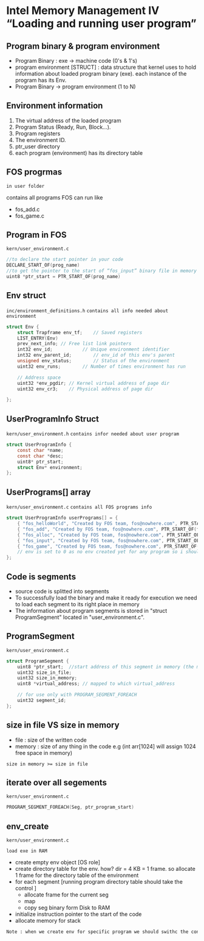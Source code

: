 # Intel Memory Management IV “Loading and running user program”

## Program binary & program environment 
- Program Binary : exe -> machine code (0's & 1's) 
- program environment [STRUCT] : data structure that kernel uses to hold information about loaded program binary (exe). each instance of the program has its Env.
- Program Binary -> program environment (1 to N)

## Environment information

1. The virtual address of the loaded program 
2. Program Status (Ready, Run, Block…).
3. Program registers
4. The environment ID.
5. ptr_user directory 
6. each program (environment) has its directory table   

## FOS progrmas 
`in user folder`

contains all programs FOS can run like  

- fos_add.c
- fos_game.c 

## Program in FOS  
`kern/user_environment.c`


```c
//to declare the start pointer in your code
DECLARE_START_OF(prog_name)		
//to get the pointer to the start of “fos_input” binary file in memory
uint8 *ptr_start = PTR_START_OF(prog_name) 
```

## Env struct
`inc/environment_definitions.h` 
`contains all info needed about environment`
```c
struct Env {
	struct Trapframe env_tf;	// Saved registers
	LIST_ENTRY(Env)
	prev_next_info;	// Free list link pointers
	int32 env_id;			// Unique environment identifier
	int32 env_parent_id;		// env_id of this env's parent
	unsigned env_status;		// Status of the environment
	uint32 env_runs;		// Number of times environment has run

	// Address space
	uint32 *env_pgdir; // Kernel virtual address of page dir
	uint32 env_cr3;	   // Physical address of page dir

};
```

## UserProgramInfo Struct
`kern/user_environment.h`
`contains infor needed about user program`
```c
struct UserProgramInfo {
	const char *name;
	const char *desc;
	uint8* ptr_start;
	struct Env* environment;
};
```

## UserPrograms[] array 
`kern/user_environment.c` 
`contains all FOS programs info`
```c
struct UserProgramInfo userPrograms[] = {
	{ "fos_helloWorld", "Created by FOS team, fos@nowhere.com", PTR_START_OF(fos_helloWorld), 0 },
	{ "fos_add", "Created by FOS team, fos@nowhere.com", PTR_START_OF(fos_add), 0},
	{ "fos_alloc", "Created by FOS team, fos@nowhere.com", PTR_START_OF(fos_alloc), 0},
	{ "fos_input", "Created by FOS team, fos@nowhere.com", PTR_START_OF(fos_input), 0},
	{ "fos_game", "Created by FOS team, fos@nowhere.com", PTR_START_OF(game), 0},
	// env is set to 0 as no env created yet for any program so i should create env
};
```

## Code is segments 
- source code is splitted into segments  
- To successfully load the binary and make it ready for execution we need to load each segment to its right place in memory
- The information about program segments is stored in "struct ProgramSegment" located in "user_environment.c". 

## ProgramSegment
`kern/user_environment.c`

```c
struct ProgramSegment {
	uint8 *ptr_start;  //start address of this segment in memory (the memory address where it is saved before loading)
	uint32 size_in_file;
	uint32 size_in_memory;
	uint8 *virtual_address; // mapped to which virtual_address

	// for use only with PROGRAM_SEGMENT_FOREACH
	uint32 segment_id;
};
```
## size in file VS size in memory 

- file : size of the written code 
- memory : size of any thing in the code e.g (int arr[1024] will assign 1024 free space in memory)

`size in memory >= size in file`

## iterate over all segements  
`kern/user_environment.c` 

```c
PROGRAM_SEGMENT_FOREACH(Seg, ptr_program_start)	
```

## env_create
`kern/user_environment.c`

`load exe in RAM`

- create empty env object [OS role]
- create directory table for the env. how? dir = 4 KB = 1 frame. so allocate 1 frame for the directory table of the environment
- for each segment [running program directory table should take the control ]
	- allocate frame for the current seg 
	- map  
	- copy seg binary form Disk to RAM 
- initialize instruction pointer to the start of the code 
- allocate memory for stack 

```txt
Note : when we create env for specific program we should swithc the control of the directory table to the created program directory table (not OS ptr_page_dir) and at the end of the process the control goes back to OS ptr_page_dir    
```
